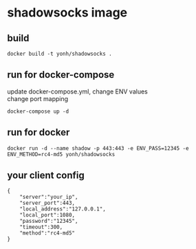 # shadowsocks image
## build
```
docker build -t yonh/shadowsocks .
```

## run for docker-compose
update docker-compose.yml, change ENV values  
change port mapping
```
docker-compose up -d
```

## run for docker
```
docker run -d --name shadow -p 443:443 -e ENV_PASS=12345 -e ENV_METHOD=rc4-md5 yonh/shadowsocks
```

## your client config
```
{
	"server":"your_ip",
	"server_port":443,
	"local_address":"127.0.0.1",
	"local_port":1080,
	"password":"12345",
	"timeout":300,
	"method":"rc4-md5"
}
```
